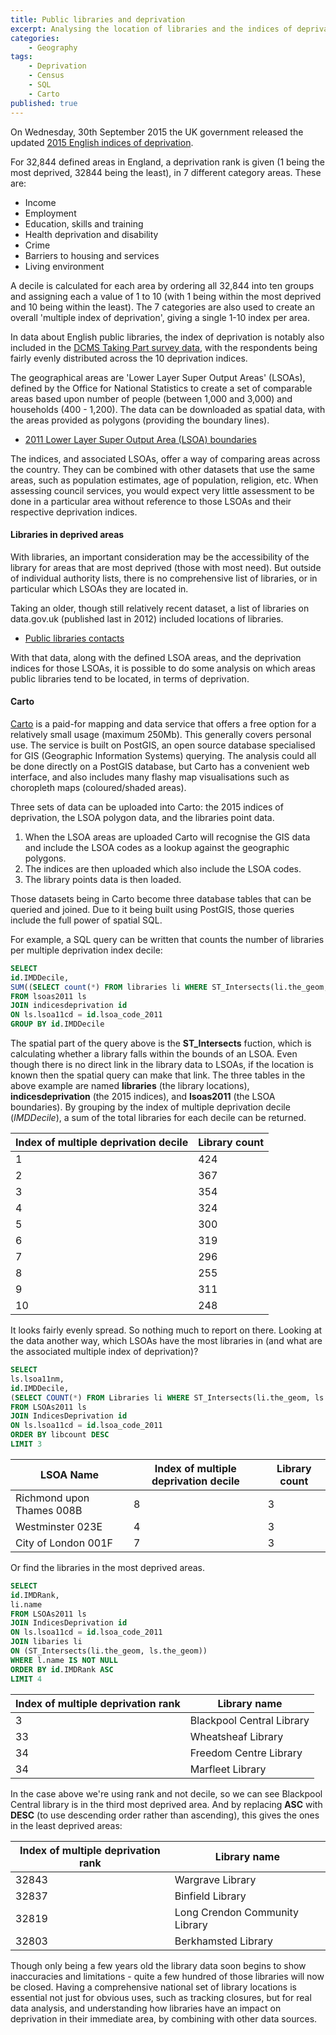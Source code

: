 ```yaml
---
title: Public libraries and deprivation
excerpt: Analysing the location of libraries and the indices of deprivation 
categories:
    - Geography
tags:
    - Deprivation
    - Census
    - SQL
    - Carto
published: true
---
```


On Wednesday, 30th September 2015 the UK government released the updated [2015 English indices of deprivation](https://www.gov.uk/government/statistics/english-indices-of-deprivation-2015).

For 32,844 defined areas in England, a deprivation rank is given (1 being the most deprived, 32844 being the least), in 7 different category areas. These are:

- Income
- Employment
- Education, skills and training
- Health deprivation and disability
- Crime
- Barriers to housing and services
- Living environment

A decile is calculated for each area by ordering all 32,844 into ten groups and assigning each a value of 1 to 10 (with 1 being within the most deprived and 10 being within the least). The 7 categories are also used to create an overall 'multiple index of deprivation', giving a single 1-10 index per area.

In data about English public libraries, the index of deprivation is notably also included in the [DCMS Taking Part survey data](https://www.gov.uk/government/statistics/taking-part-201516-quarter-2-statistical-release), with the respondents being fairly evenly distributed across the 10 deprivation indices.

The geographical areas are 'Lower Layer Super Output Areas' (LSOAs), defined by the Office for National Statistics to create a set of comparable areas based upon number of people (between 1,000 and 3,000) and households (400 - 1,200). The data can be downloaded as spatial data, with the areas provided as polygons (providing the boundary lines).

- [2011 Lower Layer Super Output Area (LSOA) boundaries](http://geoportal.statistics.gov.uk/datasets?q=LSOA_Boundaries_2011&sort=name)

The indices, and associated LSOAs, offer a way of comparing areas across the country. They can be combined with other datasets that use the same areas, such as population estimates, age of population, religion, etc. When assessing council services, you would expect very little assessment to be done in a particular area without reference to those LSOAs and their respective deprivation indices.

#### Libraries in deprived areas

With libraries, an important consideration may be the accessibility of the library for areas that are most deprived (those with most need). But outside of individual authority lists, there is no comprehensive list of libraries, or in particular which LSOAs they are located in.

Taking an older, though still relatively recent dataset, a list of libraries on data.gov.uk (published last in 2012) included locations of libraries.

- [Public libraries contacts](https://data.gov.uk/dataset/uk-public-library-contacts-14032012)

With that data, along with the defined LSOA areas, and the deprivation indices for those LSOAs, it is possible to do some analysis on which areas public libraries tend to be located, in terms of deprivation.

#### Carto

[Carto](https://carto.com/) is a paid-for mapping and data service that offers a free option for a relatively small usage (maximum 250Mb). This generally covers personal use. The service is built on PostGIS, an open source database specialised for GIS (Geographic Information Systems) querying. The analysis could all be done directly on a PostGIS database, but Carto has a convenient web interface, and also includes many flashy map visualisations such as choropleth maps (coloured/shaded areas).

Three sets of data can be uploaded into Carto: the 2015 indices of deprivation, the LSOA polygon data, and the libraries point data.

1. When the LSOA areas are uploaded Carto will recognise the GIS data and include the LSOA codes as a lookup against the geographic polygons.
2. The indices are then uploaded which also include the LSOA codes.
3. The library points data is then loaded.

Those datasets being in Carto become three database tables that can be queried and joined. Due to it being built using PostGIS, those queries include the full power of spatial SQL.

For example, a SQL query can be written that counts the number of libraries per multiple deprivation index decile:

```SQL
SELECT
id.IMDDecile,
SUM((SELECT count(*) FROM libraries li WHERE ST_Intersects(li.the_geom, ls.the_geom))) AS libcount
FROM lsoas2011 ls
JOIN indicesdeprivation id
ON ls.lsoa11cd = id.lsoa_code_2011
GROUP BY id.IMDDecile
```

The spatial part of the query above is the **ST_Intersects** fuction, which is calculating whether a library falls within the bounds of an LSOA. Even though there is no direct link in the library data to LSOAs, if the location is known then the spatial query can make that link. The three tables in the above example are named **libraries** (the library locations), **indicesdeprivation** (the 2015 indices), and **lsoas2011** (the LSOA boundaries). By grouping by the index of multiple deprivation decile (*IMDDecile*), a sum of the total libraries for each decile can be returned.

| Index of multiple deprivation decile | Library count |
| ------------------------------------ | ------------- |
| 1 | 424 |
| 2 | 367 |
| 3 | 354 |
| 4 | 324 |
| 5 | 300 |
| 6 | 319 |
| 7 | 296 |
| 8 | 255 |
| 9 | 311 |
| 10 | 248 |

It looks fairly evenly spread. So nothing much to report on there. Looking at the data another way, which LSOAs have the most libraries in (and what are the associated multiple index of deprivation)?

```SQL
SELECT
ls.lsoa11nm,
id.IMDDecile,
(SELECT COUNT(*) FROM Libraries li WHERE ST_Intersects(li.the_geom, ls.the_geom)) AS libcount
FROM LSOAs2011 ls
JOIN IndicesDeprivation id
ON ls.lsoa11cd = id.lsoa_code_2011
ORDER BY libcount DESC
LIMIT 3
```

| LSOA Name | Index of multiple deprivation decile | Library count |
| --------- | ------------------------------------ | ------------- |
| Richmond upon Thames 008B | 8 | 3 |
| Westminster 023E | 4 | 3 |
| City of London 001F | 7 | 3 |

Or find the libraries in the most deprived areas.

```SQL
SELECT
id.IMDRank,
li.name
FROM LSOAs2011 ls
JOIN IndicesDeprivation id
ON ls.lsoa11cd = id.lsoa_code_2011
JOIN libaries li
ON (ST_Intersects(li.the_geom, ls.the_geom))
WHERE l.name IS NOT NULL
ORDER BY id.IMDRank ASC
LIMIT 4
```

| Index of multiple deprivation rank | Library name |
| ---------------------------------- | ------------ |
| 3 | Blackpool Central Library |
| 33 | Wheatsheaf Library |
| 34 | Freedom Centre Library |
| 34 | Marfleet Library |

In the case above we're using rank and not decile, so we can see Blackpool Central library is in the third most deprived area. And by replacing **ASC** with **DESC** (to use descending order rather than ascending), this gives the ones in the least deprived areas:

| Index of multiple deprivation rank | Library name |
| ---------------------------------- | ------------ |
| 32843 | Wargrave Library |
| 32837 | Binfield Library |
| 32819 | Long Crendon Community Library |
| 32803 | Berkhamsted Library |

Though only being a few years old the library data soon begins to show inaccuracies and limitations - quite a few hundred of those libraries will now be closed. Having a comprehensive national set of library locations is essential not just for obvious uses, such as tracking closures, but for real data analysis, and understanding how libraries have an impact on deprivation in their immediate area, by combining with other data sources.
